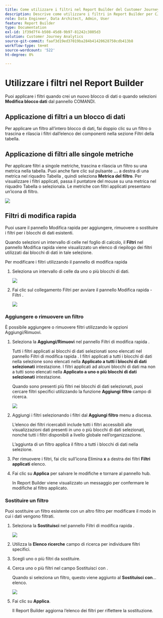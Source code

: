 ```yaml
---
title: Come utilizzare i filtri nel Report Builder del Customer Journey Analytics
description: Descrive come utilizzare i filtri in Report Builder per CJA
role: Data Engineer, Data Architect, Admin, User
feature: Report Builder
type: Documentation
exl-id: 1f39d7f4-b508-45d8-9b97-81242c3805d3
solution: Customer Journey Analytics
source-git-commit: faaf3d19ed37019ba284b41420628750cdb413b8
workflow-type: tm+mt
source-wordcount: '522'
ht-degree: 0%

---
```


# Utilizzare i filtri nel Report Builder

Puoi applicare i filtri quando crei un nuovo blocco di dati o quando selezioni **Modifica blocco dati** dal pannello COMANDI.

## Applicazione di filtri a un blocco di dati

Per applicare un filtro all’intero blocco di dati, fai doppio clic su un filtro o trascina e rilascia i filtri dall’elenco dei componenti nella sezione Filtri della tabella.

## Applicazione di filtri alle singole metriche

Per applicare filtri a singole metriche, trascina e rilascia un filtro su una metrica nella tabella. Puoi anche fare clic sul pulsante **...** a destra di una metrica nel riquadro Tabella , quindi seleziona **Metrica del filtro**. Per visualizzare i filtri applicati, passa il puntatore del mouse su una metrica nel riquadro Tabella o selezionala. Le metriche con filtri applicati presentano un’icona di filtro.

<!-- ![](./assets/image24.png) -->

![](./assets/filter_by.png)

## Filtri di modifica rapida

Puoi usare il pannello Modifica rapida per aggiungere, rimuovere o sostituire i filtri per i blocchi di dati esistenti.

Quando selezioni un intervallo di celle nel foglio di calcolo, il **Filtri** nel pannello Modifica rapida viene visualizzato un elenco di riepilogo dei filtri utilizzati dai blocchi di dati in tale selezione.

Per modificare i filtri utilizzando il pannello di modifica rapida

1. Seleziona un intervallo di celle da uno o più blocchi di dati.

   ![](./assets/select_multiple_dbs.png)

1. Fai clic sul collegamento Filtri per avviare il pannello Modifica rapida - Filtri .

   ![](./assets/quick_edit_filters.png)

### Aggiungere o rimuovere un filtro

È possibile aggiungere o rimuovere filtri utilizzando le opzioni Aggiungi/Rimuovi.

1. Seleziona la **Aggiungi/Rimuovi** nel pannello Filtri di modifica rapida .

   Tutti i filtri applicati ai blocchi di dati selezionati sono elencati nel pannello Filtri di modifica rapida . I filtri applicati a tutti i blocchi di dati nella selezione sono elencati nella **Applicato a tutti i blocchi di dati selezionati** intestazione. I filtri applicati ad alcuni blocchi di dati ma non a tutti sono elencati nella **Applicato a uno o più blocchi di dati selezionati** intestazione.

   Quando sono presenti più filtri nei blocchi di dati selezionati, puoi cercare filtri specifici utilizzando la funzione **Aggiungi filtro** campo di ricerca.

   ![](./assets/add_filter.png)

1. Aggiungi i filtri selezionando i filtri dal **Aggiungi filtro** menu a discesa.

   L’elenco dei filtri ricercabili include tutti i filtri accessibili alle visualizzazioni dati presenti in uno o più blocchi di dati selezionati, nonché tutti i filtri disponibili a livello globale nell’organizzazione.

   L’aggiunta di un filtro applica il filtro a tutti i blocchi di dati nella selezione.

1. Per rimuovere i filtri, fai clic sull’icona Elimina **x** a destra dei filtri **Filtri applicati** elenco.

1. Fai clic su **Applica** per salvare le modifiche e tornare al pannello hub.

   In Report Builder viene visualizzato un messaggio per confermare le modifiche al filtro applicato.

### Sostituire un filtro

Puoi sostituire un filtro esistente con un altro filtro per modificare il modo in cui i dati vengono filtrati.

1. Seleziona la **Sostituisci** nel pannello Filtri di modifica rapida .

   ![](./assets/replace_filter.png)

1. Utilizza la **Elenco ricerche** campo di ricerca per individuare filtri specifici.

1. Scegli uno o più filtri da sostituire.

1. Cerca uno o più filtri nel campo Sostituisci con .

   Quando si seleziona un filtro, questo viene aggiunto al **Sostituisci con**... elenco.

   ![](./assets/replace_screen_new.png)

1. Fai clic su **Applica**.

   Il Report Builder aggiorna l’elenco dei filtri per riflettere la sostituzione.
